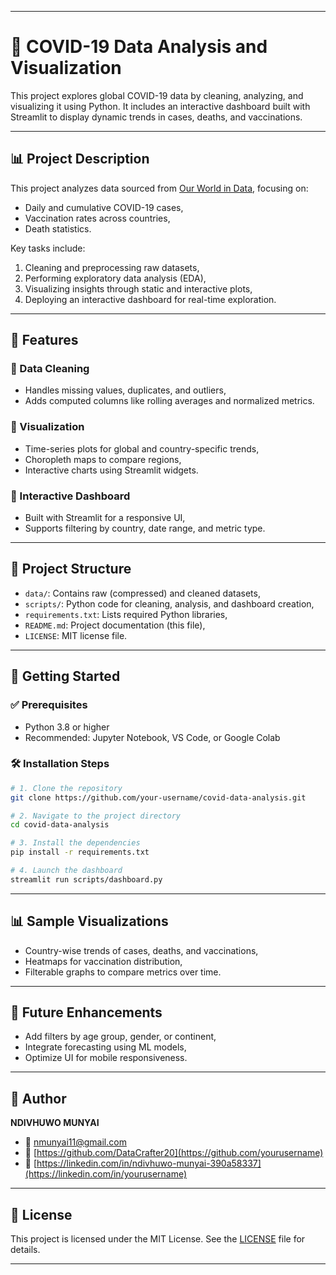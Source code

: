 
---

# 🦠 COVID-19 Data Analysis and Visualization

This project explores global COVID-19 data by cleaning, analyzing, and visualizing it using Python. It includes an interactive dashboard built with Streamlit to display dynamic trends in cases, deaths, and vaccinations.

---

## 📊 Project Description

This project analyzes data sourced from [Our World in Data](https://ourworldindata.org/coronavirus), focusing on:

* Daily and cumulative COVID-19 cases,
* Vaccination rates across countries,
* Death statistics.

Key tasks include:

1. Cleaning and preprocessing raw datasets,
2. Performing exploratory data analysis (EDA),
3. Visualizing insights through static and interactive plots,
4. Deploying an interactive dashboard for real-time exploration.

---

## 🧠 Features

### 📌 Data Cleaning

* Handles missing values, duplicates, and outliers,
* Adds computed columns like rolling averages and normalized metrics.

### 📌 Visualization

* Time-series plots for global and country-specific trends,
* Choropleth maps to compare regions,
* Interactive charts using Streamlit widgets.

### 📌 Interactive Dashboard

* Built with Streamlit for a responsive UI,
* Supports filtering by country, date range, and metric type.

---

## 📁 Project Structure

* `data/`: Contains raw (compressed) and cleaned datasets,
* `scripts/`: Python code for cleaning, analysis, and dashboard creation,
* `requirements.txt`: Lists required Python libraries,
* `README.md`: Project documentation (this file),
* `LICENSE`: MIT license file.

---

## 🚀 Getting Started

### ✅ Prerequisites

* Python 3.8 or higher
* Recommended: Jupyter Notebook, VS Code, or Google Colab

### 🛠️ Installation Steps

```bash
# 1. Clone the repository
git clone https://github.com/your-username/covid-data-analysis.git

# 2. Navigate to the project directory
cd covid-data-analysis

# 3. Install the dependencies
pip install -r requirements.txt

# 4. Launch the dashboard
streamlit run scripts/dashboard.py
```

---

## 📊 Sample Visualizations

* Country-wise trends of cases, deaths, and vaccinations,
* Heatmaps for vaccination distribution,
* Filterable graphs to compare metrics over time.

---

## 🧩 Future Enhancements

* Add filters by age group, gender, or continent,
* Integrate forecasting using ML models,
* Optimize UI for mobile responsiveness.

---

## 👤 Author

**NDIVHUWO MUNYAI**
- 📧 [nmunyai11@gmail.com](mailto:your.email@example.com)
- 🔗 [https://github.com/DataCrafter20](https://github.com/yourusername)
- 🔗 [https://linkedin.com/in/ndivhuwo-munyai-390a58337](https://linkedin.com/in/yourusername)

---

## 📄 License

This project is licensed under the MIT License. See the [LICENSE](LICENSE) file for details.

---
